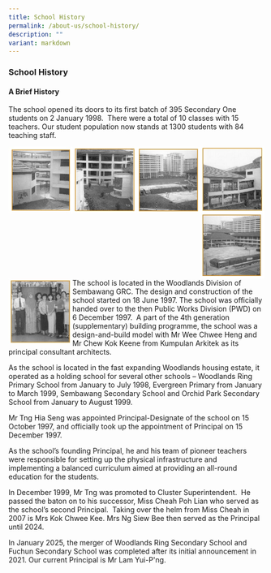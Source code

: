 ```yaml
---
title: School History
permalink: /about-us/school-history/
description: ""
variant: markdown
---
```

### **School History**
#### **A Brief History**
The school opened its doors to its first batch of 395 Secondary One students on 2 January 1998. &nbsp;There were a total of 10 classes&nbsp;with 15 teachers. Our student population now stands at 1300 students with 84 teaching staff.

<p><a href="https://staging.d1zt0oshmgcgjg.amplifyapp.com/images/history1.jpg">
<img style="width:25%" src="/images/historyyy1.jpg" align="left">
</a></p>

<p><a href="https://staging.d1zt0oshmgcgjg.amplifyapp.com/images/history2.jpg">
<img style="width:25%" src="/images/historyyy2.jpg" align="left">
</a></p>

<p><a href="https://staging.d1zt0oshmgcgjg.amplifyapp.com/images/history3.jpg">
<img style="width:25%" src="/images/historyyy3.jpg" align="left">
</a></p>

<p><a href="https://staging.d1zt0oshmgcgjg.amplifyapp.com/images/history4.jpg">
<img style="width:25%" src="/images/historyyy4.jpg" align="left">
</a></p>

<br><br><br>
<br><br><br>

<p><a href="https://staging.d1zt0oshmgcgjg.amplifyapp.com/images/history5.jpg">
<img style="width:25%" src="/images/historyyy5.jpg" align="left">
</a></p>

<p><a href="https://staging.d1zt0oshmgcgjg.amplifyapp.com/images/history6.jpg">
<img style="width:25%" src="/images/historyyy6.jpg" align="left">
</a></p>

<br><br><br>
<br><br><br>

The school is located in the Woodlands Division of Sembawang GRC. The design and construction of the school started on 18 June 1997. The school was officially handed over to the then Public Works Division (PWD) on 6 December 1997. &nbsp;A part of the 4th generation (supplementary) building programme, the school was a design-and-build model with Mr Wee Chwee Heng and Mr Chew Kok Keene from Kumpulan Arkitek as its principal consultant architects.

As the school is located in the fast expanding Woodlands housing estate, it operated as a holding school for several other schools – Woodlands Ring Primary School from January to July 1998, Evergreen Primary from January to March 1999, Sembawang Secondary School and Orchid Park Secondary School from January to August 1999.

Mr Tng Hia Seng was appointed Principal-Designate of the school on 15 October 1997, and officially took up the appointment of Principal on 15 December 1997.

As the school’s founding Principal, he and his team of pioneer teachers were responsible for setting up the physical infrastructure and implementing a balanced curriculum aimed at providing an all-round education for the students.

In December 1999, Mr Tng was promoted to Cluster Superintendent. &nbsp;He passed the baton on to his successor, Miss Cheah Poh Lian who served as the school’s second Principal. &nbsp;Taking over the helm from Miss Cheah in 2007 is Mrs Kok Chwee Kee. Mrs Ng Siew Bee then served as the Principal until 2024.

In January 2025, the merger of Woodlands Ring Secondary School and Fuchun Secondary School was completed after its initial announcement in 2021. Our current Principal is Mr Lam Yui-P'ng.